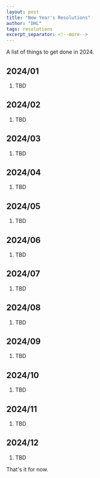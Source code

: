 ```yaml
---
layout: post
title: "New Year's Resolutions"
author: "DHL"
tags: resolutions
excerpt_separator: <!--more-->
---
```


A list of things to get done in 2024. <!--more-->

## 2024/01
1. TBD


## 2024/02
1. TBD


## 2024/03
1. TBD


## 2024/04
1. TBD


## 2024/05
1. TBD


## 2024/06
1. TBD


## 2024/07
1. TBD


## 2024/08
1. TBD


## 2024/09
1. TBD


## 2024/10
1. TBD


## 2024/11
1. TBD


## 2024/12
1. TBD


That's it for now.